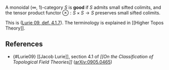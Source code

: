 A monoidal (∞, 1)-category $S$ is **good** if $S$ admits small sifted colimits, and the tensor product functor $\otimes: S \times S \to S$ preserves small sifted colimits. 

This is ([Lurie 09, def. 4.1.7](#Lurie09)). The terminology is explained in [[Higher Topos Theory]].

## References

* {#Lurie09} [[Jacob Lurie]], section 4.1 of _[[On the Classification of Topological Field Theories]]_ ([arXiv:0905.0465](http://arxiv.org/abs/0905.0465))